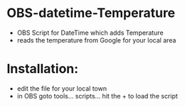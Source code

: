 # OBS-datetime-Temperature
- OBS Script for DateTime which adds Temperature
- reads the temperature from Google for your local area


# Installation:
- edit the file for your local town
- in OBS goto tools... scripts... hit the + to load the script
